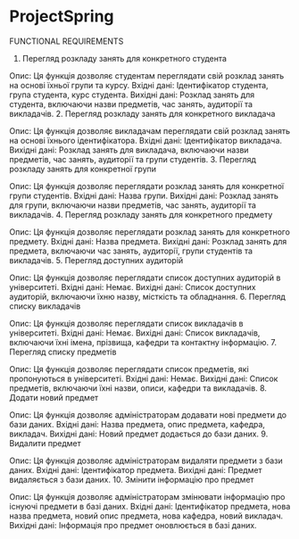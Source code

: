 # ProjectSpring
 FUNCTIONAL REQUIREMENTS 
 1. Перегляд розкладу занять для конкретного студента

Опис: Ця функція дозволяє студентам переглядати свій розклад занять на основі їхньої групи та курсу.
Вхідні дані: Ідентифікатор студента, група студента, курс студента.
Вихідні дані: Розклад занять для студента, включаючи назви предметів, час занять, аудиторії та викладачів.
2. Перегляд розкладу занять для конкретного викладача

Опис: Ця функція дозволяє викладачам переглядати свій розклад занять на основі їхнього ідентифікатора.
Вхідні дані: Ідентифікатор викладача.
Вихідні дані: Розклад занять для викладача, включаючи назви предметів, час занять, аудиторії та групи студентів.
3. Перегляд розкладу занять для конкретної групи

Опис: Ця функція дозволяє переглядати розклад занять для конкретної групи студентів.
Вхідні дані: Назва групи.
Вихідні дані: Розклад занять для групи, включаючи назви предметів, час занять, аудиторії та викладачів.
4. Перегляд розкладу занять для конкретного предмету

Опис: Ця функція дозволяє переглядати розклад занять для конкретного предмету.
Вхідні дані: Назва предмета.
Вихідні дані: Розклад занять для предмета, включаючи час занять, аудиторії, групи студентів та викладачів.
5. Перегляд доступних аудиторій

Опис: Ця функція дозволяє переглядати список доступних аудиторій в університеті.
Вхідні дані: Немає.
Вихідні дані: Список доступних аудиторій, включаючи їхню назву, місткість та обладнання.
6. Перегляд списку викладачів

Опис: Ця функція дозволяє переглядати список викладачів в університеті.
Вхідні дані: Немає.
Вихідні дані: Список викладачів, включаючи їхні імена, прізвища, кафедри та контактну інформацію.
7. Перегляд списку предметів

Опис: Ця функція дозволяє переглядати список предметів, які пропонуються в університеті.
Вхідні дані: Немає.
Вихідні дані: Список предметів, включаючи їхні назви, описи, кафедри та викладачів.
8. Додати новий предмет

Опис: Ця функція дозволяє адміністраторам додавати нові предмети до бази даних.
Вхідні дані: Назва предмета, опис предмета, кафедра, викладач.
Вихідні дані: Новий предмет додається до бази даних.
9. Видалити предмет

Опис: Ця функція дозволяє адміністраторам видаляти предмети з бази даних.
Вхідні дані: Ідентифікатор предмета.
Вихідні дані: Предмет видаляється з бази даних.
10. Змінити інформацію про предмет

Опис: Ця функція дозволяє адміністраторам змінювати інформацію про існуючі предмети в базі даних.
Вхідні дані: Ідентифікатор предмета, нова назва предмета, новий опис предмета, нова кафедра, новий викладач.
Вихідні дані: Інформація про предмет оновлюється в базі даних.
